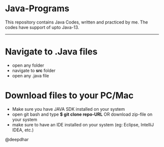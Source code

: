 # Java-Programs
This repository contains Java Codes, written and practiced by me. The codes have support of upto Java-13.

---

# Navigate to .Java files
- open any folder
- navigate to **src** folder
- open any .java file

# Download files to your PC/Mac
- Make sure you have JAVA SDK installed on your system
- open git bash and type **$ git clone repo-URL**  OR  download zip-file on your system
- make sure to have an IDE installed on your system (eg: Eclipse, IntelliJ IDEA, etc.)

@deepdhar
